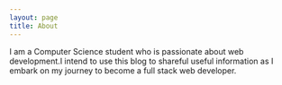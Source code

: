 ```yaml
---
layout: page
title: About
---
```




I am a Computer Science student who is passionate about web development.I intend to use this blog to shareful useful information as I embark on my journey to become a full stack web developer.
